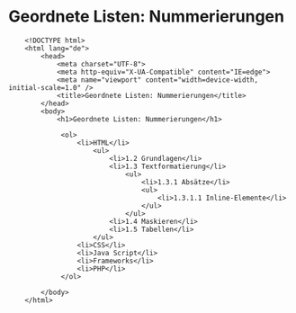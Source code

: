 # Geordnete Listen: Nummerierungen

		<!DOCTYPE html> 
		<html lang="de">
			<head>
				<meta charset="UTF-8">
				<meta http-equiv="X-UA-Compatible" content="IE=edge">
				<meta name="viewport" content="width=device-width, initial-scale=1.0" />
				<title>Geordnete Listen: Nummerierungen</title>
			</head>
			<body>
				<h1>Geordnete Listen: Nummerierungen</h1>

				 <ol>
					 <li>HTML</li>
						 <ul>
							 <li>1.2 Grundlagen</li>
							 <li>1.3 Textformatierung</li>
								 <ul>
									 <li>1.3.1 Absätze</li>
									 <ul>
										 <li>1.3.1.1 Inline-Elemente</li>
									 </ul>
								 </ul>
							 <li>1.4 Maskieren</li>
							 <li>1.5 Tabellen</li>
						 </ul>
					 <li>CSS</li>
					 <li>Java Script</li>
					 <li>Frameworks</li>
					 <li>PHP</li>
				 </ol>
			
			</body>
		</html>
